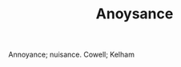 ---
title: Anoysance
letter: A
permalink: "/definitions/bld-anoysance.html"
body: Annoyance; nuisance. Cowell; Kelham
published_at: '2018-07-07'
source: Black's Law Dictionary 2nd Ed (1910)
layout: post
---